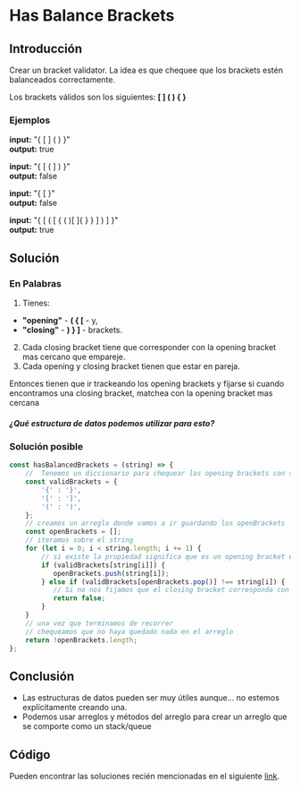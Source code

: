 




# Has Balance Brackets
## Introducción
Crear un bracket validator. La idea es que chequee que los brackets estén balanceados correctamente.    

Los brackets válidos son los siguientes:  **[ ] ( ) { }**

### Ejemplos

**input:** "{ [ ] ( ) }"    
**output:** true

**input:** "{ [ ( ] ) }"   
**output:** false

**input:** "{ [ }"   
**output:** false

**input:** "{ [ ( [ { ( )[ ]{ } } ] ) ] }"   
**output:** true

## Solución
### En Palabras

1. Tienes:
  *  **"opening"** - **( { [** - y,
  * **"closing"** - **) } ]** - brackets.
2. Cada closing bracket tiene que corresponder con la opening bracket mas cercano que empareje.
3. Cada opening y closing bracket tienen que estar en pareja.

Entonces tienen que ir trackeando los opening brackets y fijarse si cuando encontramos una closing bracket, matchea con la opening bracket mas cercana

##### ¿Qué  estructura de datos podemos utilizar para esto?

### Solución posible
```javascript
const hasBalancedBrackets = (string) => {
    //  Tenemos un diccionario para chequear las opening brackets con sus closing brackets
    const validBrackets = {
        '{' : '}',
        '[' : ']',
        '(' : ')',  
    };
    // creamos un arreglo donde vamos a ir guardando los openBrackets
    const openBrackets = [];
    // iteramos sobre el string
    for (let i = 0; i < string.length; i += 1) {
        // si existe la propiedad significa que es un opening bracket entonces lo guardamos
        if (validBrackets[string[i]]) {
           openBrackets.push(string[i]);
        } else if (validBrackets[openBrackets.pop()] !== string[i]) {
           // Si no nos fijamos que el closing bracket corresponda con el ultimo opening bracket
           return false;
        }
    }
    // una vez que terminamos de recorrer
    // chequeamos que no haya quedado nada en el arreglo
    return !openBrackets.length;
};
```

## Conclusión
* Las estructuras de datos pueden ser muy útiles aunque... no estemos explícitamente creando una.
* Podemos usar arreglos y métodos del arreglo para crear un arreglo que se comporte como un stack/queue

## Código
Pueden encontrar las soluciones recién mencionadas en el siguiente [link](https://repl.it/JsIz).
